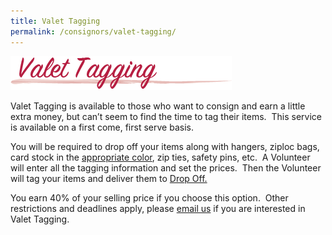 ```yaml
---
title: Valet Tagging
permalink: /consignors/valet-tagging/
---
```


![Valet Tagging](/img/ValetTagging.png "Valet Tagging")

Valet Tagging is available to those who want to consign and earn a little extra money, but can’t seem to find the time to tag their items.  This service is available on a first come, first serve basis.

You will be required to drop off your items along with hangers, ziploc bags, card stock in the [appropriate color](/consignors/cardstock-color-list/), zip ties, safety pins, etc.  A Volunteer will enter all the tagging information and set the prices.  Then the Volunteer will tag your items and deliver them to [Drop Off.](/consignors/dropping-off/)

You earn 40% of your selling price if you choose this option.  Other restrictions and deadlines apply, please [email us](mailto:kristen@boutiqueforaweek.net) if you are interested in Valet Tagging.
